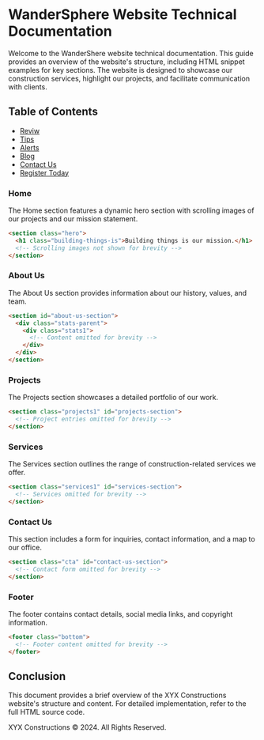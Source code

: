 
# WanderSphere Website Technical Documentation

Welcome to the WanderShere website technical documentation. This guide provides an overview of the website's structure, including HTML snippet examples for key sections. The website is designed to showcase our construction services, highlight our projects, and facilitate communication with clients.

## Table of Contents

- [Reviw](https://alexgrama22.github.io/PWLabs/)
- [Tips](https://alexgrama22.github.io/PWLabs/#about-us-section)
- [Alerts](https://alexgrama22.github.io/PWLabs/#projects-section)
- [Blog](https://alexgrama22.github.io/PWLabs/#services-section)
- [Contact Us](https://alexgrama22.github.io/PWLabs/#contact-us-section)
- [Register Today](https://alexgrama22.github.io/PWLabs/)

### Home

The Home section features a dynamic hero section with scrolling images of our projects and our mission statement.

```html
<section class="hero">
  <h1 class="building-things-is">Building things is our mission.</h1>
  <!-- Scrolling images not shown for brevity -->
</section>
```

### About Us

The About Us section provides information about our history, values, and team.

```html
<section id="about-us-section">
  <div class="stats-parent">
    <div class="stats1">
      <!-- Content omitted for brevity -->
    </div>
  </div>
</section>
```

### Projects

The Projects section showcases a detailed portfolio of our work.

```html
<section class="projects1" id="projects-section">
  <!-- Project entries omitted for brevity -->
</section>
```

### Services

The Services section outlines the range of construction-related services we offer.

```html
<section class="services1" id="services-section">
  <!-- Services omitted for brevity -->
</section>
```

### Contact Us

This section includes a form for inquiries, contact information, and a map to our office.

```html
<section class="cta" id="contact-us-section">
  <!-- Contact form omitted for brevity -->
</section>
```

### Footer

The footer contains contact details, social media links, and copyright information.

```html
<footer class="bottom">
  <!-- Footer content omitted for brevity -->
</footer>
```

## Conclusion

This document provides a brief overview of the XYX Constructions website's structure and content. For detailed implementation, refer to the full HTML source code.

XYX Constructions © 2024. All Rights Reserved.
